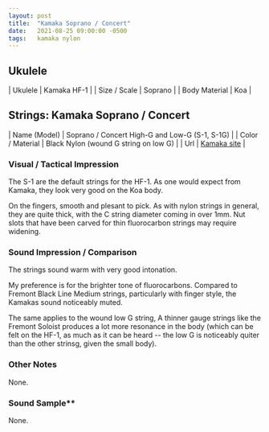 ```yaml
---
layout: post
title:  "Kamaka Soprano / Concert"
date:   2021-08-25 09:00:00 -0500
tags:   kamaka nylon
---
```


## Ukulele

| Ukulele       | Kamaka HF-1 |
| Size / Scale  | Soprano     |
| Body Material | Koa            |


## Strings: Kamaka Soprano / Concert

| Name (Model)     | Soprano / Concert High-G and Low-G (S-1, S-1G)                        |
| Color / Material | Black Nylon (wound G string on low G)                                 |
| Url              | [Kamaka site](https://store.kamakahawaii.com/SearchResults.asp?Cat=56) |



### Visual / Tactical Impression

The S-1 are the default strings for the HF-1. As one would expect from Kamaka, they look very good on the Koa body.

On the fingers, smooth and plesant to pick. As with nylon strings in general, they are quite thick, with the C string diameter coming in over 1mm. Nut slots that have been carved for thin fluorocarbon strings may require widening.


### Sound Impression / Comparison

The strings sound warm with very good intonation.

My preference is for the brighter tone of fluorocarbons. Compared to Fremont Black Line Medium strings, particularly with finger style, the Kamakas sound noticeably muted.

The same applies to the wound low G string, A thinner gauge strings like the Fremont Soloist produces a lot more resonance in the body (which can be felt on the HF-1, as much as it can be heard -- the low G is noticeably quiter than the other strinsg, given the small body).


### Other Notes

None.

### Sound Sample**

None.


